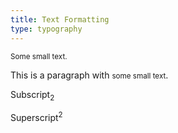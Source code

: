 ```yaml
---
title: Text Formatting
type: typography
---
```

<p><small>Some small text.</small></p>
<p>This is a paragraph with <small>some small text</small>.</p>
<p>Subscript<sub>2</sub></p>
<p>Superscript<sup>2</sup></p>
